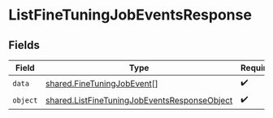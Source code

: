 # ListFineTuningJobEventsResponse


## Fields

| Field                                                                                                               | Type                                                                                                                | Required                                                                                                            | Description                                                                                                         |
| ------------------------------------------------------------------------------------------------------------------- | ------------------------------------------------------------------------------------------------------------------- | ------------------------------------------------------------------------------------------------------------------- | ------------------------------------------------------------------------------------------------------------------- |
| `data`                                                                                                              | [shared.FineTuningJobEvent](../../../sdk/models/shared/finetuningjobevent.md)[]                                     | :heavy_check_mark:                                                                                                  | N/A                                                                                                                 |
| `object`                                                                                                            | [shared.ListFineTuningJobEventsResponseObject](../../../sdk/models/shared/listfinetuningjobeventsresponseobject.md) | :heavy_check_mark:                                                                                                  | N/A                                                                                                                 |